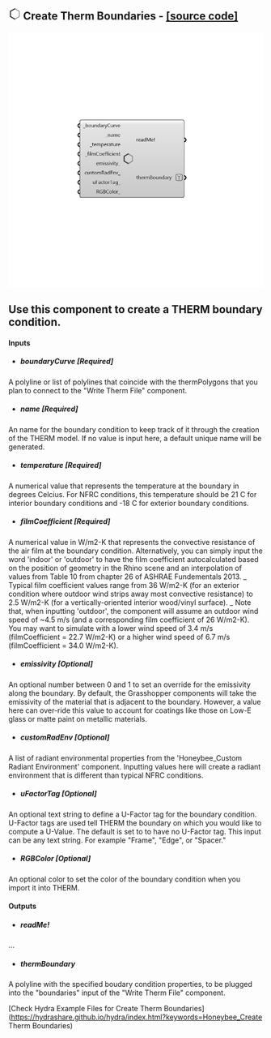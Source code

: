 ## ![](../../images/icons/Create_Therm_Boundaries.png) Create Therm Boundaries - [[source code]](https://github.com/mostaphaRoudsari/honeybee/tree/master/src/Honeybee_Create%20Therm%20Boundaries.py)

![](../../images/components/Create_Therm_Boundaries.png)

Use this component to create a THERM boundary condition.
 -
 

#### Inputs
* ##### boundaryCurve [Required]
A polyline or list of polylines that coincide with the thermPolygons that you plan to connect to the "Write Therm File" component.
* ##### name [Required]
An name for the boundary condition to keep track of it through the creation of the THERM model.  If no value is input here, a default unique name will be generated.
* ##### temperature [Required]
A numerical value that represents the temperature at the boundary in degrees Celcius.  For NFRC conditions, this temperature should be 21 C for interior boundary conditions and -18 C for exterior boundary conditions.
* ##### filmCoefficient [Required]
A numerical value in W/m2-K that represents the convective resistance of the air film at the boundary condition.  Alternatively, you can simply input the word 'indoor' or 'outdoor' to have the film coefficient autocalculated based on the position of geometry in the Rhino scene and an interpolation of values from Table 10 from chapter 26 of ASHRAE Fundementals 2013.
 _
 Typical film coefficient values range from 36 W/m2-K (for an exterior condition where outdoor wind strips away most convective resistance) to 2.5 W/m2-K (for a vertically-oriented interior wood/vinyl surface).
 _
 Note that, when inputting 'outdoor', the component will assume an outdoor wind speed of ~4.5 m/s (and a corresponding film coefficient of 26 W/m2-K). You may want to simulate with a lower wind speed of 3.4 m/s (filmCoefficient = 22.7 W/m2-K) or a higher wind speed of 6.7 m/s (filmCoefficient = 34.0 W/m2-K).
* ##### emissivity [Optional]
An optional number between 0 and 1 to set an override for the emissivity along the boundary.  By default, the Grasshopper components will take the emissivity of the material that is adjacent to the boundary.  However, a value here can over-ride this value to account for coatings like those on Low-E glass or matte paint on metallic materials.
* ##### customRadEnv [Optional]
A list of radiant environmental properties from the 'Honeybee_Custom Radiant Environment' component.  Inputting values here will create a radiant environment that is different than typical NFRC conditions.
* ##### uFactorTag [Optional]
An optional text string to define a U-Factor tag for the boundary condition.  U-Factor tags are used tell THERM the boundary on which you would like to compute a U-Value.  The default is set to to have no U-Factor tag.  This input can be any text string.  For example "Frame", "Edge", or "Spacer."
* ##### RGBColor [Optional]
An optional color to set the color of the boundary condition when you import it into THERM.

#### Outputs
* ##### readMe!
...
* ##### thermBoundary
A polyline with the specified boudary condition properties, to be plugged into the "boundaries" input of the "Write Therm File" component.


[Check Hydra Example Files for Create Therm Boundaries](https://hydrashare.github.io/hydra/index.html?keywords=Honeybee_Create Therm Boundaries)